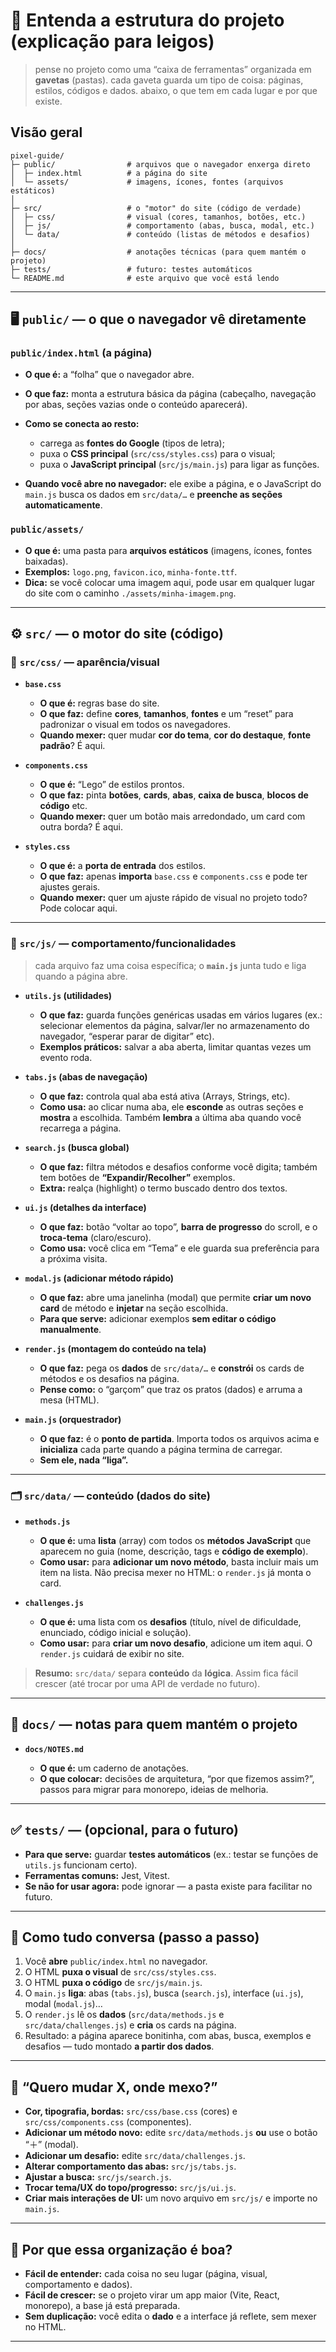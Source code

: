 

# 🧭 Entenda a estrutura do projeto (explicação para leigos)

> pense no projeto como uma “caixa de ferramentas” organizada em **gavetas** (pastas). cada gaveta guarda um tipo de coisa: páginas, estilos, códigos e dados. abaixo, o que tem em cada lugar e por que existe.

## Visão geral

```
pixel-guide/
├─ public/                # arquivos que o navegador enxerga direto
│  ├─ index.html          # a página do site
│  └─ assets/             # imagens, ícones, fontes (arquivos estáticos)
│
├─ src/                   # o "motor" do site (código de verdade)
│  ├─ css/                # visual (cores, tamanhos, botões, etc.)
│  ├─ js/                 # comportamento (abas, busca, modal, etc.)
│  └─ data/               # conteúdo (listas de métodos e desafios)
│
├─ docs/                  # anotações técnicas (para quem mantém o projeto)
├─ tests/                 # futuro: testes automáticos
└─ README.md              # este arquivo que você está lendo
```

---

## 🖥️ `public/` — o que o navegador vê diretamente

### `public/index.html` (a página)

* **O que é:** a “folha” que o navegador abre.
* **O que faz:** monta a estrutura básica da página (cabeçalho, navegação por abas, seções vazias onde o conteúdo aparecerá).
* **Como se conecta ao resto:**

  * carrega as **fontes do Google** (tipos de letra);
  * puxa o **CSS principal** (`src/css/styles.css`) para o visual;
  * puxa o **JavaScript principal** (`src/js/main.js`) para ligar as funções.
* **Quando você abre no navegador:** ele exibe a página, e o JavaScript do `main.js` busca os dados em `src/data/…` e **preenche as seções automaticamente**.

### `public/assets/`

* **O que é:** uma pasta para **arquivos estáticos** (imagens, ícones, fontes baixadas).
* **Exemplos:** `logo.png`, `favicon.ico`, `minha-fonte.ttf`.
* **Dica:** se você colocar uma imagem aqui, pode usar em qualquer lugar do site com o caminho `./assets/minha-imagem.png`.

---

## ⚙️ `src/` — o motor do site (código)

### 🎨 `src/css/` — aparência/visual

* **`base.css`**

  * **O que é:** regras base do site.
  * **O que faz:** define **cores**, **tamanhos**, **fontes** e um “reset” para padronizar o visual em todos os navegadores.
  * **Quando mexer:** quer mudar **cor do tema**, **cor do destaque**, **fonte padrão**? É aqui.

* **`components.css`**

  * **O que é:** “Lego” de estilos prontos.
  * **O que faz:** pinta **botões**, **cards**, **abas**, **caixa de busca**, **blocos de código** etc.
  * **Quando mexer:** quer um botão mais arredondado, um card com outra borda? É aqui.

* **`styles.css`**

  * **O que é:** a **porta de entrada** dos estilos.
  * **O que faz:** apenas **importa** `base.css` e `components.css` e pode ter ajustes gerais.
  * **Quando mexer:** quer um ajuste rápido de visual no projeto todo? Pode colocar aqui.

---

### 🧠 `src/js/` — comportamento/funcionalidades

> cada arquivo faz uma coisa específica; o **`main.js`** junta tudo e liga quando a página abre.

* **`utils.js` (utilidades)**

  * **O que faz:** guarda funções genéricas usadas em vários lugares (ex.: selecionar elementos da página, salvar/ler no armazenamento do navegador, “esperar parar de digitar” etc).
  * **Exemplos práticos:** salvar a aba aberta, limitar quantas vezes um evento roda.

* **`tabs.js` (abas de navegação)**

  * **O que faz:** controla qual aba está ativa (Arrays, Strings, etc).
  * **Como usa:** ao clicar numa aba, ele **esconde** as outras seções e **mostra** a escolhida. Também **lembra** a última aba quando você recarrega a página.

* **`search.js` (busca global)**

  * **O que faz:** filtra métodos e desafios conforme você digita; também tem botões de **“Expandir/Recolher”** exemplos.
  * **Extra:** realça (highlight) o termo buscado dentro dos textos.

* **`ui.js` (detalhes da interface)**

  * **O que faz:** botão “voltar ao topo”, **barra de progresso** do scroll, e o **troca-tema** (claro/escuro).
  * **Como usa:** você clica em “Tema” e ele guarda sua preferência para a próxima visita.

* **`modal.js` (adicionar método rápido)**

  * **O que faz:** abre uma janelinha (modal) que permite **criar um novo card** de método e **injetar** na seção escolhida.
  * **Para que serve:** adicionar exemplos **sem editar o código manualmente**.

* **`render.js` (montagem do conteúdo na tela)**

  * **O que faz:** pega os **dados** de `src/data/…` e **constrói** os cards de métodos e os desafios na página.
  * **Pense como:** o “garçom” que traz os pratos (dados) e arruma a mesa (HTML).

* **`main.js` (orquestrador)**

  * **O que faz:** é o **ponto de partida**. Importa todos os arquivos acima e **inicializa** cada parte quando a página termina de carregar.
  * **Sem ele, nada “liga”.**

---

### 🗂️ `src/data/` — conteúdo (dados do site)

* **`methods.js`**

  * **O que é:** uma **lista** (array) com todos os **métodos JavaScript** que aparecem no guia (nome, descrição, tags e **código de exemplo**).
  * **Como usar:** para **adicionar um novo método**, basta incluir mais um item na lista. Não precisa mexer no HTML: o `render.js` já monta o card.

* **`challenges.js`**

  * **O que é:** uma lista com os **desafios** (título, nível de dificuldade, enunciado, código inicial e solução).
  * **Como usar:** para **criar um novo desafio**, adicione um item aqui. O `render.js` cuidará de exibir no site.

> **Resumo:** `src/data/` separa **conteúdo** da **lógica**. Assim fica fácil crescer (até trocar por uma API de verdade no futuro).

---

## 📝 `docs/` — notas para quem mantém o projeto

* **`docs/NOTES.md`**

  * **O que é:** um caderno de anotações.
  * **O que colocar:** decisões de arquitetura, “por que fizemos assim?”, passos para migrar para monorepo, ideias de melhoria.

---

## ✅ `tests/` — (opcional, para o futuro)

* **Para que serve:** guardar **testes automáticos** (ex.: testar se funções de `utils.js` funcionam certo).
* **Ferramentas comuns:** Jest, Vitest.
* **Se não for usar agora:** pode ignorar — a pasta existe para facilitar no futuro.

---

## 🔗 Como tudo conversa (passo a passo)

1. Você **abre** `public/index.html` no navegador.
2. O HTML **puxa o visual** de `src/css/styles.css`.
3. O HTML **puxa o código** de `src/js/main.js`.
4. O `main.js` **liga**: abas (`tabs.js`), busca (`search.js`), interface (`ui.js`), modal (`modal.js`)…
5. O `render.js` lê os **dados** (`src/data/methods.js` e `src/data/challenges.js`) e **cria** os cards na página.
6. Resultado: a página aparece bonitinha, com abas, busca, exemplos e desafios — tudo montado **a partir dos dados**.

---

## 🔧 “Quero mudar X, onde mexo?”

* **Cor, tipografia, bordas:** `src/css/base.css` (cores) e `src/css/components.css` (componentes).
* **Adicionar um método novo:** edite `src/data/methods.js` **ou** use o botão “＋” (modal).
* **Adicionar um desafio:** edite `src/data/challenges.js`.
* **Alterar comportamento das abas:** `src/js/tabs.js`.
* **Ajustar a busca:** `src/js/search.js`.
* **Trocar tema/UX do topo/progresso:** `src/js/ui.js`.
* **Criar mais interações de UI:** um novo arquivo em `src/js/` e importe no `main.js`.

---

## 🧱 Por que essa organização é boa?

* **Fácil de entender:** cada coisa no seu lugar (página, visual, comportamento e dados).
* **Fácil de crescer:** se o projeto virar um app maior (Vite, React, monorepo), a base já está preparada.
* **Sem duplicação:** você edita o **dado** e a interface já reflete, sem mexer no HTML.

---